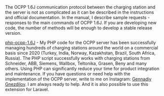 The OCPP 1.6J communication protocol between the charging station and the server is not as complicated as it can be described in the instructions and official documentation. In the manual, I describe sample requests - responses to the main commands of OCPP 1.6J. If you are developing new code, the number of methods will be enough to develop a stable release version.

[php-ocpp-1.6J](https://github.com/gennadiygnezdilov/php-ocpp-1.6J) - My PHP code for the OCPP server has been successfully managing hundreds of charging stations around the world on a commercial basis since 2020 (Turkey, India, Norway, Kazakhstan, Brazil, South Africa, Russia). The PHP script successfully works with charging stations from Schneider, ABB, Siemens, Wallbox, Teltonika, Grasen, Beny and many others. Using PHP can significantly reduce your time for product integration and maintenance. If you have questions or need help with the implementation of the OCPP server, write to me on Instagram: [Gennadiy Gnezdilov](https://www.instagram.com/gennadiy.gnezdilov/). I am always ready to help. And it is also possible to use this extension for Laravel.